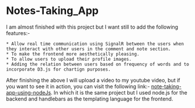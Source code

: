 # Notes-Taking_App

I am almost finished with this project but I want still to add the following features:-

	* Allow real time communication using SignalR between the users when they interact with other users in the comment and note section.
	* To make the frontend more aesthetically pleasing.
	* To allow users to upload their profile images.
	* Adding the relation between users based on frequency of words and to incorporate D3.js for chartign purposes.

After finishing the above I will upload a video to my youtube video, but if you want to see it in action, you can visit the following link:- [note-taking-app-using-nodeJs](https://github.com/AlazzR/CLRS-Introduction-to-Algorithm/tree/master/Web-Development-Training/Note_Taking_with_Flask_and_Node). In which it is the same project but I used node.js for the backend and handlebars as the templating language for the frontend.
